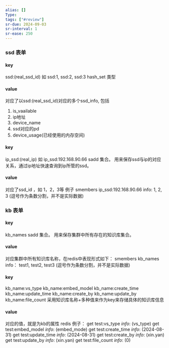```yaml
---
alias: []
Type: 
tags: ["#review"]
sr-due: 2024-09-03
sr-interval: 1
sr-ease: 250
---
```

### ssd 表单
#### key
ssd:(real_ssd_id) 如 ssd:1, ssd:2, ssd:3
hash_set 类型
#### value
对应了以ssd:(real_ssd_id)对应的多个ssd_info, 包括
1. is_vaailable
2. ip地址
3. device_name
4. ssd对应的pd
5. device_usage(已经使用的内存空间)
#### key
ip_ssd:(real_ip) 如 ip_ssd:192.168.90.66 
sadd 集合。 用来保存ssd与ip的对应关系，通过ip地址快速查询到ip所管的ssd。
#### value
对应了ssd_id ，如 1，2，3等
例子
smembers ip_ssd:192.168.90.66 
info: 1, 2, 3 (逗号作为条数分割，并不是实际数据)
### kb 表单
#### key
kb_names
sadd 集合。 用来保存集群中所有存在的知识库集合。
#### value
对应集群中所有知识库名称，在redis中表现形式如下：
smembers kb_names
info： test1, test2, test3  (逗号作为条数分割，并不是实际数据)
#### key
kb_name:vs_type
kb_name:embed_model
kb_name:create_time
kb_name:update_time
kb_name:create_by
kb_name:update_by
kb_name:file_count
采用知识库名称+多种值来作为key来存储具体的知识库信息
#### value
对应的值，就是为kb的属性
redis 例子：
get test:vs_type             *info*: (vs_type)
get test:embed_model  *info*: (embed_mode)
get test:create_time 	  *info*: (2024-08-31)
get test:update_time	  *info*: (2024-08-31)
get test:create_by         *info*: (xin.yan)
get test:update_by       *info*: (xin.yan)
get test:file_count        *info*: (0)